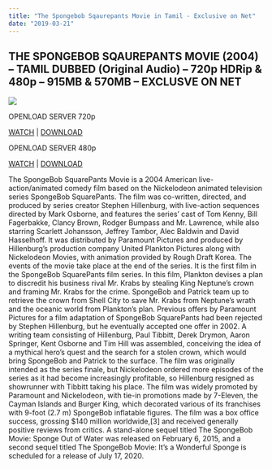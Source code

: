 ```yaml
---
title: "The Spongebob Sqaurepants Movie in Tamil - Exclusive on Net"
date: "2019-03-21"
---
```


## THE SPONGEBOB SQAUREPANTS MOVIE (2004) – TAMIL DUBBED (Original Audio) – 720p HDRip & 480p – 915MB & 570MB – EXCLUSVE ON NET

[![](https://3.bp.blogspot.com/-qa4wmnN_tBI/XDIMyviaIsI/AAAAAAAAAqA/_FHpHTvXmoEECOHO7b5mqB2lJZlCkHwcACLcBGAs/s280/spongebob_squarepants_2_movie_hd_wallpaper_by_mcres13-dch9gjm.png)](https://3.bp.blogspot.com/-qa4wmnN_tBI/XDIMyviaIsI/AAAAAAAAAqA/_FHpHTvXmoEECOHO7b5mqB2lJZlCkHwcACLcBGAs/s1600/spongebob_squarepants_2_movie_hd_wallpaper_by_mcres13-dch9gjm.png)

OPENLOAD SERVER 720p

[WATCH](https://clk.ink/FSRxQ4) | [DOWNLOAD](https://clk.ink/FSRxQ4)

OPENLOAD SERVER 480p

[WATCH](https://clk.ink/QzIbb6) | [DOWNLOAD](https://clk.ink/QzIbb6)

The SpongeBob SquarePants Movie is a 2004 American live-action/animated comedy film based on the Nickelodeon animated television series SpongeBob SquarePants. The film was co-written, directed, and produced by series creator Stephen Hillenburg, with live-action sequences directed by Mark Osborne, and features the series’ cast of Tom Kenny, Bill Fagerbakke, Clancy Brown, Rodger Bumpass and Mr. Lawrence, while also starring Scarlett Johansson, Jeffrey Tambor, Alec Baldwin and David Hasselhoff. It was distributed by Paramount Pictures and produced by Hillenburg’s production company United Plankton Pictures along with Nickelodeon Movies, with animation provided by Rough Draft Korea. The events of the movie take place at the end of the series. It is the first film in the SpongeBob SquarePants film series. In this film, Plankton devises a plan to discredit his business rival Mr. Krabs by stealing King Neptune’s crown and framing Mr. Krabs for the crime. SpongeBob and Patrick team up to retrieve the crown from Shell City to save Mr. Krabs from Neptune’s wrath and the oceanic world from Plankton’s plan. Previous offers by Paramount Pictures for a film adaptation of SpongeBob SquarePants had been rejected by Stephen Hillenburg, but he eventually accepted one offer in 2002. A writing team consisting of Hillenburg, Paul Tibbitt, Derek Drymon, Aaron Springer, Kent Osborne and Tim Hill was assembled, conceiving the idea of a mythical hero’s quest and the search for a stolen crown, which would bring SpongeBob and Patrick to the surface. The film was originally intended as the series finale, but Nickelodeon ordered more episodes of the series as it had become increasingly profitable, so Hillenburg resigned as showrunner with Tibbitt taking his place. The film was widely promoted by Paramount and Nickelodeon, with tie-in promotions made by 7-Eleven, the Cayman Islands and Burger King, which decorated various of its franchises with 9-foot (2.7 m) SpongeBob inflatable figures. The film was a box office success, grossing $140 million worldwide,\[3\] and received generally positive reviews from critics. A stand-alone sequel titled The SpongeBob Movie: Sponge Out of Water was released on February 6, 2015, and a second sequel titled The SpongeBob Movie: It’s a Wonderful Sponge is scheduled for a release of July 17, 2020.

